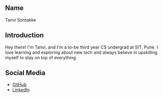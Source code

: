 ## Name
Tanvi Sontakke

## Introduction
Hey there! I'm Tanvi, and I'm a to-be third year CS undergrad at SIT, Pune. I love learning and exploring about new tech and always believe in upskilling myself to stay on top of everything. 

## Social Media
- [GitHub](https://github.com/TanV-04)
- [LinkedIn](https://www.linkedin.com/in/tanvi-sontakke-298407279/)